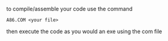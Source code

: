 to compile/assemble your code
use the command
```
A86.COM <your file>
```
then execute the code as you would an exe using the com file

